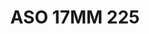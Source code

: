 ---
title: ASO 17MM 225
date: 
draft: false

# descripcion
description : Anillo de plata 925.

materials: Plata 940

color: 

dimensions: 17mm diámetro

code: 05-23-1614

type: "Anillos"

categories: []

price: $8.710,00

price_eftvo: $7.400,00

# Images
# first image will be shown in the product page
images:
  # - image: "images/path_to_image"
  # La ubicacion de las imagenes es imagenes/Anillos/Anillos.Solo Plata/05-23-1614-aso-17mm-225
  - image: "./images/anillos/solo_plata/05-23-1614-aso-17mm-225.jpg"
---